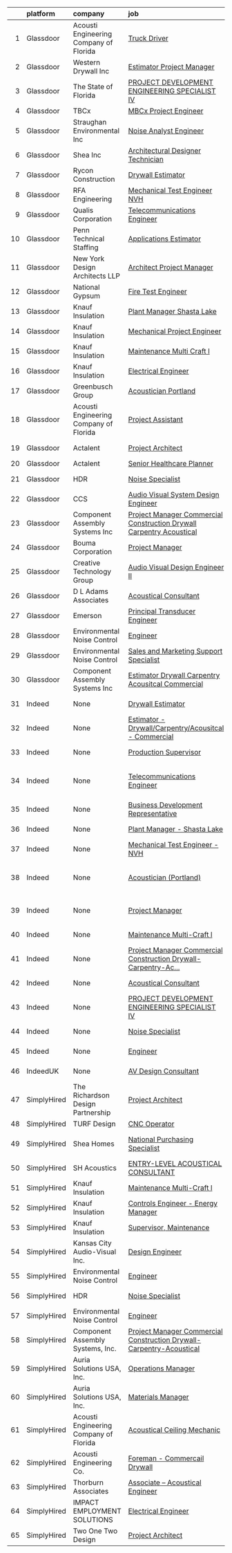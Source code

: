 

|    | platform    | company                                | job                                                                                                                                                                                                                                                                                                                                                                                                                                                                                                                                                                                                                                                                                                                                                                                                                                                                                                                                                                                                                                                                                                                                                                                                                                                                                                                                                                | update_time               | location                              |
|---:|:------------|:---------------------------------------|:-------------------------------------------------------------------------------------------------------------------------------------------------------------------------------------------------------------------------------------------------------------------------------------------------------------------------------------------------------------------------------------------------------------------------------------------------------------------------------------------------------------------------------------------------------------------------------------------------------------------------------------------------------------------------------------------------------------------------------------------------------------------------------------------------------------------------------------------------------------------------------------------------------------------------------------------------------------------------------------------------------------------------------------------------------------------------------------------------------------------------------------------------------------------------------------------------------------------------------------------------------------------------------------------------------------------------------------------------------------------|:--------------------------|:--------------------------------------|
|  1 | Glassdoor   | Acousti Engineering Company of Florida | [Truck Driver](https://www.glassdoor.com/partner/jobListing.htm?pos=128&ao=1136043&s=58&guid=0000017e4d1bf1ccadf91ea20ffdd733&src=GD_JOB_AD&t=SR&vt=w&ea=1&cs=1_4ac91d71&cb=1641971184465&jobListingId=1007551583300&jrtk=3-0-1fp6hnsfju2bh801-1fp6hnsg1u1ri800-a096c963c1727ce7-)                                                                                                                                                                                                                                                                                                                                                                                                                                                                                                                                                                                                                                                                                                                                                                                                                                                                                                                                                                                                                                                                                 | 4d                        | Alachua, FL                           |
|  2 | Glassdoor   | Western Drywall  Inc                   | [Estimator Project Manager](https://www.glassdoor.com/partner/jobListing.htm?pos=103&ao=1110586&s=58&guid=0000017e4d1bf1ccadf91ea20ffdd733&src=GD_JOB_AD&t=SR&vt=w&ea=1&cs=1_ea3d1ec1&cb=1641971184460&jobListingId=1007556702477&cpc=69B8552047CEAB84&jrtk=3-0-1fp6hnsfju2bh801-1fp6hnsg1u1ri800-89926891b62ba79d--6NYlbfkN0BVQLHlE81W6uwZPyGViDcNWPB0R4xjwU_b2T2T_9C-Fv6Qrikqc1FVKQKHEidfBGfn5ItBlynFMhlwoPM9-ITjGfJkPxRDGITJtMI1X-58tp1-HDptafrdfEwvWLpmNP89iHIkIgM3Xt-pSQOVRnfL0C9QACWJF6wJXGNEzEQwlDnR8uRn3UQWeGT1vAmAEVScyyB5X4RUyI_JfzSxOOHRZbEOZuTHjBJgl1Oncx2KTbgPbbAH9PWMDhHjGBABLNI9OzyalCxpv_OdqFiGU8Ro3LC3CRZV7vbALJGcJwIEMOtGzqhEpoOLB6MiOudURtCO-tUWAUKckXzsmMfoj4fWR6EFAYMK2knFhTk8XTaXfdQ-uExyClCw4f2WaZs_ompBwOEyweKmN0ntJccvecYycGaRQeQqSC_sWZ-xmKpZQ2levJpmggx4qQ5zIsM3vRUpCQT4sx_grBGIaTOVjE2eBsWNBAyMs8DDMqIgfxPES3Lexey5bAiZ)                                                                                                                                                                                                                                                                                                                                                                                                                                                                                                               | 1d                        | Cheyenne, WY                          |
|  3 | Glassdoor   | The State of Florida                   | [PROJECT DEVELOPMENT ENGINEERING SPECIALIST IV](https://www.glassdoor.com/partner/jobListing.htm?pos=122&ao=1136043&s=58&guid=0000017e4d1bf1ccadf91ea20ffdd733&src=GD_JOB_AD&t=SR&vt=w&cs=1_0d39e021&cb=1641971184463&jobListingId=1007549886250&jrtk=3-0-1fp6hnsfju2bh801-1fp6hnsg1u1ri800-9f82eec547e98260-)                                                                                                                                                                                                                                                                                                                                                                                                                                                                                                                                                                                                                                                                                                                                                                                                                                                                                                                                                                                                                                                     | 4d                        | Tallahassee, FL                       |
|  4 | Glassdoor   | TBCx                                   | [MBCx Project Engineer](https://www.glassdoor.com/partner/jobListing.htm?pos=119&ao=1136043&s=58&guid=0000017e4d1bf1ccadf91ea20ffdd733&src=GD_JOB_AD&t=SR&vt=w&ea=1&cs=1_6d26662c&cb=1641971184462&jobListingId=1007557260226&jrtk=3-0-1fp6hnsfju2bh801-1fp6hnsg1u1ri800-391a921fc686cb30-)                                                                                                                                                                                                                                                                                                                                                                                                                                                                                                                                                                                                                                                                                                                                                                                                                                                                                                                                                                                                                                                                        | 1d                        | Remote                                |
|  5 | Glassdoor   | Straughan Environmental Inc            | [Noise Analyst Engineer](https://www.glassdoor.com/partner/jobListing.htm?pos=126&ao=1136043&s=58&guid=0000017e4d1bf1ccadf91ea20ffdd733&src=GD_JOB_AD&t=SR&vt=w&cs=1_c87d4fc5&cb=1641971184464&jobListingId=1007539715169&jrtk=3-0-1fp6hnsfju2bh801-1fp6hnsg1u1ri800-ea54fa2ad1ca8102-)                                                                                                                                                                                                                                                                                                                                                                                                                                                                                                                                                                                                                                                                                                                                                                                                                                                                                                                                                                                                                                                                            | 8d                        | Columbia, MD                          |
|  6 | Glassdoor   | Shea  Inc                              | [Architectural Designer Technician](https://www.glassdoor.com/partner/jobListing.htm?pos=102&ao=1110586&s=58&guid=0000017e4d1bf1ccadf91ea20ffdd733&src=GD_JOB_AD&t=SR&vt=w&ea=1&cs=1_370eed54&cb=1641971184460&jobListingId=1007540537870&cpc=BA92C3996B86B5EC&jrtk=3-0-1fp6hnsfju2bh801-1fp6hnsg1u1ri800-6faaf1cb9235e65a--6NYlbfkN0Cp_WSJKd_Pz82imZmURPbhd3kYBsiZi4lpMLOH6vOlLMSuHo3_KplJ-bN6M9hWMuAdm0qFw8DFlyz4mWIfOfiEyz_Ix5ipJbLz2YXTW4095sZz6nG0Pt5seSsXEmd5bek6ibXTHAADaj99G2H2TTkAk67ifmCJm80apnmdgg3j2AC1ZXY2OERnY8ndoUxP959dLfqBfeSvIyeDs8J5NoNGsuxYExdUFItGK0XpWj1xGMB4Wqmn67fmiHtbDJcbSeqabQG-UF2204h6zIEjt4fSAxsItvaOtxxPveuCnHY80Wv8T765KIjYsEVCwa8Ipk9_32yKN04Qz1_0XLbr-8Q79Fy7SjCLq8Jiyed3xtI10TTVfCjXmxYCtZKmiIL9jA2g6NdKyWlERH5bqJdX4Ftg54G862Cekz37ADCjibsOO1Z6FC39KzJRofwR3hUuEfXOqEV0T0fzd-OfmZyALuoWZqZIR0kgtHoPAT0ykUrL6Gfo_GxZCIvUlmGrrQJpLOHU6GmNj8DKtg%3D%3D)                                                                                                                                                                                                                                                                                                                                                                                                                                                                           | 8d                        | Minneapolis, MN                       |
|  7 | Glassdoor   | Rycon Construction                     | [Drywall Estimator](https://www.glassdoor.com/partner/jobListing.htm?pos=116&ao=1136043&s=58&guid=0000017e4d1bf1ccadf91ea20ffdd733&src=GD_JOB_AD&t=SR&vt=w&cs=1_24d495c0&cb=1641971184462&jobListingId=1007544498086&jrtk=3-0-1fp6hnsfju2bh801-1fp6hnsg1u1ri800-84e5beac557c9e9c-)                                                                                                                                                                                                                                                                                                                                                                                                                                                                                                                                                                                                                                                                                                                                                                                                                                                                                                                                                                                                                                                                                 | 6d                        | Sunrise, FL                           |
|  8 | Glassdoor   | RFA Engineering                        | [Mechanical Test Engineer   NVH](https://www.glassdoor.com/partner/jobListing.htm?pos=125&ao=1136043&s=58&guid=0000017e4d1bf1ccadf91ea20ffdd733&src=GD_JOB_AD&t=SR&vt=w&cs=1_676b58c7&cb=1641971184464&jobListingId=1007551498055&jrtk=3-0-1fp6hnsfju2bh801-1fp6hnsg1u1ri800-af2bbaa3fe7f1944-)                                                                                                                                                                                                                                                                                                                                                                                                                                                                                                                                                                                                                                                                                                                                                                                                                                                                                                                                                                                                                                                                    | 4d                        | Milan, IL                             |
|  9 | Glassdoor   | Qualis Corporation                     | [Telecommunications Engineer](https://www.glassdoor.com/partner/jobListing.htm?pos=117&ao=1136043&s=58&guid=0000017e4d1bf1ccadf91ea20ffdd733&src=GD_JOB_AD&t=SR&vt=w&cs=1_6abc0655&cb=1641971184462&jobListingId=1007538137637&jrtk=3-0-1fp6hnsfju2bh801-1fp6hnsg1u1ri800-d21879547e62142c-)                                                                                                                                                                                                                                                                                                                                                                                                                                                                                                                                                                                                                                                                                                                                                                                                                                                                                                                                                                                                                                                                       | 10d                       | Orlando, FL                           |
| 10 | Glassdoor   | Penn Technical Staffing                | [Applications Estimator](https://www.glassdoor.com/partner/jobListing.htm?pos=113&ao=1110586&s=58&guid=0000017e4d1bf1ccadf91ea20ffdd733&src=GD_JOB_AD&t=SR&vt=w&ea=1&cs=1_67e37448&cb=1641971184462&jobListingId=1007537670125&cpc=F4EED0218A761C36&jrtk=3-0-1fp6hnsfju2bh801-1fp6hnsg1u1ri800-0f1f523843264cf6--6NYlbfkN0DJfImIvzE2swT4v0eZhM8OOhTI1z4fI_YDwXx6w3wUKgYgwTDccgkqxjmvKvKXLZCai_QphH8ynIiy5IYSbTa_lcorq-V1NveWmGlxBpwp2MFyW1JMXya85Ecm9lE9Z9mAvfKBOSly3j2UOtjnnsnso87tQ_G4aiQnqU6el3tId1a_inKQ3BT4KxfElKZ545iMnyMN458UG4PoaPIWG2Ag6lglfEVkqdB1wCst6mzUbMaOwjhqB9KL-GYgVXVSb41aXDMj6KvW_ZXJoOjyH-vWZ8lH_ydeziw5hJI9IfglwsxuIlMywoFwdqirqI17_ZccyjuO72o_kVQVQp0QsFg4COFiGFDomvRth4vw8fyKCxG3I7zUdgZMVJ_LK_5HVQJZT8CJRzsfC8-stqzAQcd4xIuIG2EPmb-ZtBtLMSyEuDq4T-5AvjQUNow1bIee7Z7dlaEgZmPouYwcqS_hNT1yd1-ZCCXykVzQoKMvJQ2Xs92mB-wqe1z-WGEyJYwYYhfXrAJG19uKGwZMTneNgGMuRu8e04Nk6GXCuX3mWXLBG-G3CFc-YHkef0ch9LvQaI6_iOwJGn0j1nmAZtOyASP1WI-at0UHvTIlk6QaJIUxWXYJ8XBe24YDbd-TcBYCY-LXONSP-mnwzZm4_FBVnm_snh4HmIvIPJIvljEx5dNCMk21DsbSFODe5S1dodul2IaqUSue-d6be9FdfpJWefOXTDmLZxCXfWuV4uYPpAILM10OOBnV9jbuXTcsnxzMxkv9uWOGBBZx-3vt2DP0cd2VvLhefFAXOh8vET_oE5TnW6YG--TA-VWR39tJj2R-9Xxn_DGzbtzCgA%3D%3D)                                                                                                                                                      | 10d                       | Wind Gap, PA                          |
| 11 | Glassdoor   | New York Design Architects  LLP        | [Architect Project Manager](https://www.glassdoor.com/partner/jobListing.htm?pos=121&ao=1136043&s=58&guid=0000017e4d1bf1ccadf91ea20ffdd733&src=GD_JOB_AD&t=SR&vt=w&ea=1&cs=1_f8e60aa1&cb=1641971184463&jobListingId=1007551201242&jrtk=3-0-1fp6hnsfju2bh801-1fp6hnsg1u1ri800-4527376b9da85589-)                                                                                                                                                                                                                                                                                                                                                                                                                                                                                                                                                                                                                                                                                                                                                                                                                                                                                                                                                                                                                                                                    | 4d                        | New York, NY                          |
| 12 | Glassdoor   | National Gypsum                        | [Fire Test Engineer](https://www.glassdoor.com/partner/jobListing.htm?pos=101&ao=1110586&s=58&guid=0000017e4d1bf1ccadf91ea20ffdd733&src=GD_JOB_AD&t=SR&vt=w&ea=1&cs=1_d529bc3d&cb=1641971184459&jobListingId=1007545761456&cpc=4DC3A1A246E692F2&jrtk=3-0-1fp6hnsfju2bh801-1fp6hnsg1u1ri800-2718e1425b66d469--6NYlbfkN0CohZri6uhlN2IKFMRJvPLsZIJ7rb4gsrk6lAI_9fRuGZAQGHv2YZspuHRUZfHg8S5IK7SBtrPWptjoND4PEnbwyc8unNrFxekQ6RUXABOTT1GHTeQ16fZ661arXPyi5xro3BhtQnnS7c7gCBtLMY8hc2zmWvjiZorVeOrprxwZ-A_7GFH-0bWZQOyDt-gzVINI5sle2sUwIVMxxMUVhzsoLk2Q3CyS-thOEjotvoU-J-QXYTA1OqelkzckfDLOr1iqV-YywV93L2NyHjxZ6PXmGy38wZaPEoz_ad7Ozb364iHrpBiqSh2McEw8QXUFRu0DOqH0YY7sYADWU_Ymbzb9qEN7qXU8iIauhVTSqosrmnNFhGLR0AF13RA5TnNDtMOsK2vKRd-kuPsPY2TZUOGbIo_UZynJ9ibRvN9OIMsUQr2CracLQVVidkVA51TivmaGxDmLgWSuyDdivOJkMI9aWaoS7b5gEuDET0WsfGHrT6s93Uq-bLWGh8s1q-ygZxk%3D)                                                                                                                                                                                                                                                                                                                                                                                                                                                                                                        | 6d                        | Buffalo, NY                           |
| 13 | Glassdoor   | Knauf Insulation                       | [Plant Manager   Shasta Lake](https://www.glassdoor.com/partner/jobListing.htm?pos=129&ao=1136043&s=58&guid=0000017e4d1bf1ccadf91ea20ffdd733&src=GD_JOB_AD&t=SR&vt=w&cs=1_3f874525&cb=1641971184465&jobListingId=1007558611525&jrtk=3-0-1fp6hnsfju2bh801-1fp6hnsg1u1ri800-ca320796388b2841-)                                                                                                                                                                                                                                                                                                                                                                                                                                                                                                                                                                                                                                                                                                                                                                                                                                                                                                                                                                                                                                                                       | 1d                        | Shasta Lake, CA                       |
| 14 | Glassdoor   | Knauf Insulation                       | [Mechanical Project Engineer](https://www.glassdoor.com/partner/jobListing.htm?pos=108&ao=1110586&s=58&guid=0000017e4d1bf1ccadf91ea20ffdd733&src=GD_JOB_AD&t=SR&vt=w&ea=1&cs=1_24ae1ce8&cb=1641971184461&jobListingId=1007548765061&cpc=34670CD602BE5E55&jrtk=3-0-1fp6hnsfju2bh801-1fp6hnsg1u1ri800-060cd69895229b8a--6NYlbfkN0AgCNq5Q9JZmzoW3qRvN8nsjI_K7hzeHLTyl9cbg4zvCs_f7bd8mNXSp8HXUVGMUsh_iFw4rPKHclwj0QjGHa6AE3MK4p_5SfiV-15NT-tMYUY9BXIpLdDlc3tZxwqFM4_lN2WZw_bsA_rv_brTNGQCdoC6W8hvTneXNOAG59oxi5BY4kytloLUU_eZoMxXB8pgwEzT7Tfm1w2Bp8sF_jdGVSN9t8IG_nYlEaFSZBr1fplzMvBpmpnWvKI3psdZYNKAT_NF6jy9U7uPDDDC5QhV_YWlFmxBT_Rxy6PxgHpfNv2p1nJPdG7gE-f5AizLtpDQ7X4pqVRUalmkvoDq3kVmgoFXEW7EB8d-vZIXzodeNTkihi9-v8VurMTUbEa6owNgyCm8S0Y8elrql7vx-dAXePw-qWo1jrfLUq9q4Mp61eMlVw812D2vk0Hpuj4S9UGU5ndhMB4VDpjHAy_ucCKwqsB1A2qoDIxuhE1yHSNAkaKdkwtUkHyceRmWJHEM17nWx73YPaXD2w%3D%3D)                                                                                                                                                                                                                                                                                                                                                                                                                                                                                 | 5d                        | Shasta Lake, CA                       |
| 15 | Glassdoor   | Knauf Insulation                       | [Maintenance Multi Craft l](https://www.glassdoor.com/partner/jobListing.htm?pos=123&ao=1136043&s=58&guid=0000017e4d1bf1ccadf91ea20ffdd733&src=GD_JOB_AD&t=SR&vt=w&ea=1&cs=1_b2395fea&cb=1641971184463&jobListingId=1007534899964&jrtk=3-0-1fp6hnsfju2bh801-1fp6hnsg1u1ri800-17092d3b30a4668b-)                                                                                                                                                                                                                                                                                                                                                                                                                                                                                                                                                                                                                                                                                                                                                                                                                                                                                                                                                                                                                                                                    | 12d                       | Inwood, WV                            |
| 16 | Glassdoor   | Knauf Insulation                       | [Electrical Engineer](https://www.glassdoor.com/partner/jobListing.htm?pos=107&ao=1110586&s=58&guid=0000017e4d1bf1ccadf91ea20ffdd733&src=GD_JOB_AD&t=SR&vt=w&ea=1&cs=1_9388381d&cb=1641971184461&jobListingId=1007555611520&cpc=4453E7D8BA65D597&jrtk=3-0-1fp6hnsfju2bh801-1fp6hnsg1u1ri800-f0be4e34e8c8be38--6NYlbfkN0AgCNq5Q9JZmzoW3qRvN8nsjI_K7hzeHLTyl9cbg4zvCs_f7bd8mNXSq5uORR_RgszZdeiaYNZDus_MVNW_Na3dFyPvtHm_jf7D-4CgO5Aqf3XAsP5pvePVAW3QM4cC81Q83k8J3ATYcEKPd3TFFU7Vk7SrenKtxM0rNpscPklk3irpgSbjmNhYLzGqKxtyGGKiuGifcA7bukHg3x1DW-h7WaeCBzOmrCnO-2jD4cLXsb7X5oB_2ZLOsQRjkdJm6DAlh4hCGw3oFRdCURyU0ZZdCznQ97lgVl5zo391RCxLEgUDMm579Jr5z-fuIFA5JEs5sQ3U57Zp0hgxtySxhnBrB-VdPBP-Wok6P458jzsur7GK067l3lr88nsAg0KO737cGm5QigTz779rufgHT9onD8ZrPnmO4Gd6GNc_hBLdwsC_l_8rcqZbsCQ9AQTs83YIVrmCjH8pjBt1BkXsK-k_6U1WBX_U1QCbO1_z1U8DBiNQUEXOrWb6pclZdeifBMEmOBJVcB9cbQ%3D%3D)                                                                                                                                                                                                                                                                                                                                                                                                                                                                                         | 1d                        | Inwood, WV                            |
| 17 | Glassdoor   | Greenbusch Group                       | [Acoustician  Portland ](https://www.glassdoor.com/partner/jobListing.htm?pos=124&ao=1136043&s=58&guid=0000017e4d1bf1ccadf91ea20ffdd733&src=GD_JOB_AD&t=SR&vt=w&cs=1_4c0cabe1&cb=1641971184463&jobListingId=1007560070229&jrtk=3-0-1fp6hnsfju2bh801-1fp6hnsg1u1ri800-2d19381fcaadc9c4-)                                                                                                                                                                                                                                                                                                                                                                                                                                                                                                                                                                                                                                                                                                                                                                                                                                                                                                                                                                                                                                                                            | 24h                       | Seattle, WA                           |
| 18 | Glassdoor   | Acousti Engineering Company of Florida | [Project Assistant](https://www.glassdoor.com/partner/jobListing.htm?pos=127&ao=1136043&s=58&guid=0000017e4d1bf1ccadf91ea20ffdd733&src=GD_JOB_AD&t=SR&vt=w&ea=1&cs=1_7f5abf23&cb=1641971184464&jobListingId=1007560839780&jrtk=3-0-1fp6hnsfju2bh801-1fp6hnsg1u1ri800-4e7c15c888d50720-)                                                                                                                                                                                                                                                                                                                                                                                                                                                                                                                                                                                                                                                                                                                                                                                                                                                                                                                                                                                                                                                                            | 24h                       | Jacksonville, FL                      |
| 19 | Glassdoor   | Actalent                               | [Project Architect](https://www.glassdoor.com/partner/jobListing.htm?pos=115&ao=1110586&s=58&guid=0000017e4d1bf1ccadf91ea20ffdd733&src=GD_JOB_AD&t=SR&vt=w&ea=1&cs=1_cb74c942&cb=1641971184462&jobListingId=1007535129002&cpc=654405A9B1E0A9F5&jrtk=3-0-1fp6hnsfju2bh801-1fp6hnsg1u1ri800-532e7f98216ff31d--6NYlbfkN0ChYVx_I3yfZ_JDY3EFoivtqvi_stwnZ_kRt8Dowt_l_d1ydueao4NE-oUleRJ4yhhEocjVLIjrLfEHzrNqDgnKeP99Cu_IGBfJlqVSJ8c6BAIr1qCY8xT56cg3bycn3ea_w8GCSyCZFiQIFiNMLAxruCTuJRN0J-v-zN5JCBGA5ry4R0tMidHAxZAn0i9D9n-nQFAH_y_zaWTR3zBlVNiExg3zZXuajVoVItikdOpDkrS6BAfZyMTowp-CvNKpySpkKm9AA5XnioCr7BGgyEIwnKMtedMm78bnLjNgyLhEoMdMKFSn3zSgVTiG0FYNICaGduRl6OQJt61rf0FFpKtkxlxUQrG-zEcC5VG8SXj44vXhgJHt76KOCgd4h-BSYBEl62RbFztOyN6nfKqx-fU5H2l4cv3oy6JOXbJy3iPxL3ShKhRNXxSafG6WIANLDZUsk0jF5dcGd4V-i7a5_w9fe5-50rTgPjWj9Ne3kUSRp4vtmH3X_S6JivM_BJPCLNGpi-4WbDH0qmbbyPGccL_o5fGPi3f_0lZ7eiggspHRa25As5FcTBtb5dQZlCzLFlkw-6YeoNvc7cDR9ItFyaTPztk4IH6GcDgFQhv1_22W8ghRjAodpPRrNDaOCRdzUtkRHdydNbqzFxWZigVYpoA0Guy70GhXLQdSsuQe90ebE8FXZLe4v8_JaJovVGAJY22um2tHIFMwg0lZ2qmkv6-rX-KFg2cP6Z0rWDpbOzU3g7-O-GwhLmVW0ofiePdc4UFQkBP3x02MLiAUfRVJ8lpF4ewmt2AvJlkvOWd8gnkjw0cHf8ECSayrSTTfB4udac39GOCpqYJ8ohG367nHPU5WrgX_UmsGBKTvTGBmd93gsc7xlMoXoqP-JDaOVw7dNgl_wAJZaROFhOx98hZxcHyGoTReYQitOvMtS7IrSrhUr3BzSsiiGG6QKUQNsL-BvLhIPW9Y-I-6j9dFZifjWyuz)                       | 12d                       | Columbus, OH                          |
| 20 | Glassdoor   | Actalent                               | [Senior Healthcare Planner](https://www.glassdoor.com/partner/jobListing.htm?pos=114&ao=1110586&s=58&guid=0000017e4d1bf1ccadf91ea20ffdd733&src=GD_JOB_AD&t=SR&vt=w&ea=1&cs=1_03911175&cb=1641971184462&jobListingId=1007560538548&cpc=6FC5BA77C9A4CD78&jrtk=3-0-1fp6hnsfju2bh801-1fp6hnsg1u1ri800-3b693408dcc20e4e--6NYlbfkN0ChYVx_I3yfZ_JDY3EFoivtqvi_stwnZ_kRt8Dowt_l_d1ydueao4NE-oUleRJ4yhinwjaIEyYbXCeGEJ0ph1dnHTJvHEGBNc-r1_E9VcMQMtrqdAlA-ZlJpl3_5sPjR8jlCndsuXBPRjOg_3ETeSVwIFqIj2LhXaMBUySzXLXibvjcM0y_EvhTWmn7ZQVyt99RZAgoiUxCHta2Lwq300TcD2hjxzDv1l7i4CUny0IiA1zDG-F0Xn2RWPuj5HFI_01SdkRHjkSPx8NDL4VoXYMuVvGF5H9xRJ7I4Zus2Y-9men7l06tEMIrnw4WF_kgE8sMENltasjd475p_OMJi8iHeCpknw7y0VDZnrX6_iSnUSRb7rZv8pXl5ydD8ApiRx8SwAnuy15pIUzDMoJKdYoY3K5SXx5FjaxiyuPzNwW8pjXV_0gpQ_wzItJX6gjw4BPksRNNpZIRUAmymGjSTaiHpJ1XVBoPTA6avQH2_K2RCQXBpcOfeBHaAfct5FbBlXtz5nAqiY7TWsIAfSIXNq7caPoMYj59kTbuRnlRKKatrzB-SWyuPzqAd_A1oYPTq4TNUxt5d8XTkNxiHdbjaf65jS-Rkn2prKFAvx5WxLJSCqVWlhHHGZPse41BOrX5fgURE9r6z632TGXwtL1BNA-TfkUn2hKtCpWf-Oi3cyPNeGV97WVJub5CPOMaz3aPqDzck3xB1AlywNff3GenTIsOvzULFHtaJ0VX15w3F3qHyde3_POEjet37rx9kjqcJzqQS8NY1JKBXcDDIPSHZHCPbd384MXr3INhbskUfad7tn2KbcDYMwqXH2gamFm3W4VNsCmFuq_aSztIs7AzxcM_ULzwGMad6k9Fbbs-6KPKcKVZzoRB7de8JEVZcWNloGZmV-_aYN4te4zAqEU-2qi2kVE-fBQSzk38y-tDJeBhXfi4KrJw0MZa7ht69U7hyyhk1mXcG73QuGNIgQ6u8klHFpZSJ3QcqQo%3D) | 24h                       | Dallas, TX                            |
| 21 | Glassdoor   | HDR                                    | [Noise Specialist](https://www.glassdoor.com/partner/jobListing.htm?pos=120&ao=1136043&s=58&guid=0000017e4d1bf1ccadf91ea20ffdd733&src=GD_JOB_AD&t=SR&vt=w&cs=1_94f441b4&cb=1641971184463&jobListingId=1007556227286&jrtk=3-0-1fp6hnsfju2bh801-1fp6hnsg1u1ri800-4faac8d03a07c7d0-)                                                                                                                                                                                                                                                                                                                                                                                                                                                                                                                                                                                                                                                                                                                                                                                                                                                                                                                                                                                                                                                                                  | 1d                        | Minneapolis, MN                       |
| 22 | Glassdoor   | CCS                                    | [Audio Visual System Design Engineer](https://www.glassdoor.com/partner/jobListing.htm?pos=110&ao=1110586&s=58&guid=0000017e4d1bf1ccadf91ea20ffdd733&src=GD_JOB_AD&t=SR&vt=w&ea=1&cs=1_6531dd07&cb=1641971184461&jobListingId=1007561503472&cpc=81AAE51C33FDE227&jrtk=3-0-1fp6hnsfju2bh801-1fp6hnsg1u1ri800-05bd6aa4d60ef7e0--6NYlbfkN0AKJVy8trAg7o1LLQ5NwRNVKgAdjotmIbWPOcpDL0nxIOqLews46zUC_k8UqoyGW6rExHqUGJJIMp4QblkRTR0Lo9opjclljf4za9JPb29cp9liBgr9VKbeJYK3M97XE9NRKokL-2gXBCqBs1Zrvh2TpCwhcloVNoTrJS2F05Kn7-EGUgca6QrhPKhHvkoNDuzoSfMGlZNLU1uSA55iubZw8neeKfn31rctNTr6xXSwg0uSZSOe-U2IudsfuVknBg6X_rhL5hPKqVaSayCcX9oEH-5bCmI5yLPST0eLSnLV7cxpXBTaPl1KBeyYPUtEmGiVgSH1J5uYWtuiiN1G2ujWNzPJR71HbBfF-xQ8xueT5B45MmQAAj3qzeveUTP7yrhT5ogXllsQonAudIVD0uuVN6CIHkwA56LmhCO3w12yEGlKwqeRmWhB5woN8uSxrL6xL90Y0wEbUNl0TXlJnY70ZlVCaZSsbbwxC1Fjoiix2wh_KqSaSpsYuLTnWX--EgY%3D)                                                                                                                                                                                                                                                                                                                                                                                                                                                                                       | 24h                       | Denver, CO                            |
| 23 | Glassdoor   | Component Assembly Systems  Inc        | [Project Manager Commercial Construction Drywall Carpentry Acoustical](https://www.glassdoor.com/partner/jobListing.htm?pos=105&ao=1110586&s=58&guid=0000017e4d1bf1ccadf91ea20ffdd733&src=GD_JOB_AD&t=SR&vt=w&ea=1&cs=1_bccaea33&cb=1641971184460&jobListingId=1007533915334&cpc=16EFF8D9850E1D49&jrtk=3-0-1fp6hnsfju2bh801-1fp6hnsg1u1ri800-d34a8c488f08fc14--6NYlbfkN0A3IrGYCFXb5rLYC21HBN5J-zR1MMHBCXnrbCGAtn6ZM6dJDk2Ihm45HyPnJEsEKWRI3K7TEeNDBLFp7PXkmX4T2_6v6qClscQsYy946ZHHScQZETH4Iz6EDKnbINHyHR0m-usB7IgH2PNN2bevaJm6FMascnPDu3ax-jjnBUbSs4NSjT_x58X2WaU0KPC7APf2IHrdeZD2oIIu0L9h7zsklM7hs0JmgbOVVgfmoJTfQtmBmqAAgHCtEWiS_rD4srYYJ1bEWgaTku-C21G4O3YKwUgExB38VyoDjbSWfhG4__KgstH2O8v1iurrHQXpnxHmy6PIWEXN-NVskgB1WorULq4IxspHWTyqt7hTB0KFgyQpO6WlRDC5jb0v8P5hxZLrbSf7fcccmAQ84tg1NDkx6RgDxZOWPGeiuujfrxQBpFsc31N0X4MKzRd_0Tek252bcqYEwFP86MGyIxbSgGj0UETJgn43GB4-asV-Njp4pXSoEspNlqlZGmC4iRlsepm4mJDvVgzJghFJIhyCalzsXsjB-2CTYp6jh9gY8LMHpXS_rnGC7esl)                                                                                                                                                                                                                                                                                                                                                                                                    | 13d                       | Lanham, MD                            |
| 24 | Glassdoor   | Bouma Corporation                      | [Project Manager](https://www.glassdoor.com/partner/jobListing.htm?pos=112&ao=1110586&s=58&guid=0000017e4d1bf1ccadf91ea20ffdd733&src=GD_JOB_AD&t=SR&vt=w&ea=1&cs=1_ad9b15e9&cb=1641971184462&jobListingId=1007550873264&cpc=B101C867B3EF2D75&jrtk=3-0-1fp6hnsfju2bh801-1fp6hnsg1u1ri800-77210c3ac36b0504--6NYlbfkN0D6oTDmL91A42puz_nZUhVtJHNjAKzZG_cIo4aaS4dF9Gpfi3Bj63Y8fnL3SZm1JrXb_dCI5tn2D03aBbNUASzb6_e5DAi45GCU6qXJm9qFQwdayottotaSuzwS_nHPl9o-JLu0uhJ34sPlVcQKs-IBJTauHtgK6hGeTbqVJrOCVBXa518NfUZNjtp8m-SU0kE5YFLSjFkqvIcIllnpoDRZRmbI59Huelv8wimRJY--ijys9tusUZHVec9gVbQHf12eN01vx_ydaxS9s1x3WZ1n8Y9n4VQgzb6rI2K5hwDdH0lMM1ZLJ4QiHX5HiGGGke0cW7UBv_xd8O2QB3Nnh79gWBLFEP8U25krwvZhzMpYdxG1na0rCo1C4UEzGkbx5ihOI0m2ukLAPrJlqwSsl0Yj0uFT6-XvmDZmswtlVjWkI9cfMtm21AGlY_ZsDjFGsjAAY906YvL1o_MflGyR7KgTY6kduMrtfCitlUnOhEyd3A%3D%3D)                                                                                                                                                                                                                                                                                                                                                                                                                                                                                                                             | 4d                        | Grand Rapids, MI                      |
| 25 | Glassdoor   | Creative Technology Group              | [Audio Visual Design Engineer II](https://www.glassdoor.com/partner/jobListing.htm?pos=130&ao=1136043&s=58&guid=0000017e4d1bf1ccadf91ea20ffdd733&src=GD_JOB_AD&t=SR&vt=w&ea=1&cs=1_33579ca1&cb=1641971184465&jobListingId=1007556804919&jrtk=3-0-1fp6hnsfju2bh801-1fp6hnsg1u1ri800-a5c7a5523354d97c-)                                                                                                                                                                                                                                                                                                                                                                                                                                                                                                                                                                                                                                                                                                                                                                                                                                                                                                                                                                                                                                                              | 1d                        | Des Plaines, IL                       |
| 26 | Glassdoor   | D  L  Adams Associates                 | [Acoustical Consultant](https://www.glassdoor.com/partner/jobListing.htm?pos=118&ao=1136043&s=58&guid=0000017e4d1bf1ccadf91ea20ffdd733&src=GD_JOB_AD&t=SR&vt=w&cs=1_2c031188&cb=1641971184462&jobListingId=1007535621245&jrtk=3-0-1fp6hnsfju2bh801-1fp6hnsg1u1ri800-519b9d216800a05c-)                                                                                                                                                                                                                                                                                                                                                                                                                                                                                                                                                                                                                                                                                                                                                                                                                                                                                                                                                                                                                                                                             | 11d                       | Remote                                |
| 27 | Glassdoor   | Emerson                                | [Principal Transducer Engineer](https://www.glassdoor.com/partner/jobListing.htm?pos=111&ao=1110586&s=58&guid=0000017e4d1bf1ccadf91ea20ffdd733&src=GD_JOB_AD&t=SR&vt=w&cs=1_be23e6c9&cb=1641971184461&jobListingId=1007546648544&cpc=84DBBAA61F05C438&jrtk=3-0-1fp6hnsfju2bh801-1fp6hnsg1u1ri800-fe8056232d4df33a--6NYlbfkN0C0yHrujcxMCbkaG3IbA09ELIIJjJgF-_zVRJpDqTq0TZ2sS-itgKb--ZiSouCBCD1nzJVF1y3Yc14EeONUBtYrbbhvbqyVLbnnR-DghUxwPORD6t4Bnent1EaJSrlucfj_c1gQRZMjZK5t8963B150iqtmd40daBQijm_6MKuKZEG3TXxp9k-ymiHkLubk1JPlcCn98kqpxAt1SpXgTK3435Spdn_Cg-S1UdoZYGfBeTDjOcnHRapfGqnUr5fTdg1Lkqg5Ey0PcasEBmwYtFedMFozqSh7vNbLUQ0llbH4AFgKesiiB50NnQogUSCxxIb61_LA6YWZt1H5hsJUVrQT7bJQb8j6qx301eKSudyrfvzsX0WhVsmOsqzESDQqS4KArZ86h6K706ZYuUGEu75H0uIhpe26u8Ju2GXQHskNmMQw3c05eVKte7fU-JjyVHZelpZvUkCTjnYSq4OYVYKUzVCYhUrogpTmgpfIJXt3gMkUFllfvG0k)                                                                                                                                                                                                                                                                                                                                                                                                                                                                                                                | 6d                        | Boulder, CO                           |
| 28 | Glassdoor   | Environmental Noise Control            | [Engineer](https://www.glassdoor.com/partner/jobListing.htm?pos=104&ao=1110586&s=58&guid=0000017e4d1bf1ccadf91ea20ffdd733&src=GD_JOB_AD&t=SR&vt=w&ea=1&cs=1_dc737294&cb=1641971184460&jobListingId=1007535135582&cpc=5B5ECFBC4228ADCA&jrtk=3-0-1fp6hnsfju2bh801-1fp6hnsg1u1ri800-637e08b849e017a5--6NYlbfkN0A1Hx1H8Z_ZGf51L8iwGP-htVtHzPykBAmnYM3BEYS-Bh37DLCuAjNcWz-1Prr9d1L3wlvkrwtGrpCWSmGHR1dHY1TqNyoUBtxX-tPI2vj8EUTDuFOJ8ZfNQcHhYBVod5MMgZWJRnq9U-fdeeCfsRmIGYQI1HechuEVB7kNL6Q75V1JjFk1m2VuEmasEb5J8du1ZgM69ryRthuZd9caFkk-KN8gcp1KWtq0gqMjJHTJHULbIYcFfB86w3VEcHG7mxkNH1FIgEl3Uz-sBIhB03_3U6Lgn5cgp-LyJxQmY3OJ4iZEK9XPC013IqCcJJTAtcsogZ4PkQFNZyhIFKJSyGBSSQktvYo71EAw8oYWtQnLNBcP6w0JuiVSWk54CZaPiu4Ajq1f7__BbHieb3zcVrx2p0rw9qWonYpq11tZUU4Jwh87XBW5yg3M4Axp3RtKo3j49WrhYEhMISs7-IUCwNTzq5Q7x61b0XZYEYikumt51w%3D%3D)                                                                                                                                                                                                                                                                                                                                                                                                                                                                                                                                    | 12d                       | Longmont, CO                          |
| 29 | Glassdoor   | Environmental Noise Control            | [Sales and Marketing Support Specialist](https://www.glassdoor.com/partner/jobListing.htm?pos=109&ao=1110586&s=58&guid=0000017e4d1bf1ccadf91ea20ffdd733&src=GD_JOB_AD&t=SR&vt=w&ea=1&cs=1_ed24f90b&cb=1641971184461&jobListingId=1007550707812&cpc=AA7790897323AD50&jrtk=3-0-1fp6hnsfju2bh801-1fp6hnsg1u1ri800-903ee87fab9246ce--6NYlbfkN0A1Hx1H8Z_ZGf51L8iwGP-htVtHzPykBAmnYM3BEYS-BswRSjr2fJQM8RWgY6gvifIsV5XdiidzaHSM5ykY_fngpsYnf_xO98WIWFPKw7BFoey5d1vrUIDqPkEDhzux6gytMdtLEr3ELnjy--H6xwuW9Nr8i9nLJ1urpZHId7ZTVskksSGPUG22e87nj-4yc5vWXQfjha9_WvobBL9D7GAmYoR7GrP1_3iyz7HGKazh2afupJBKkpttf9qVEBS67DA7gv402SKlTn8p_CicToMC_wBAR-OOto_WR8z2ThnccmEKREWo0mXBB4Xf8BEMKX5jijvCMHbaxrb3ekbK8Jr6qiQBo-VQPEbb9UGXoKerOsPzm8EWHZ-D4-Tb2jZ1e6K9sAzD8ar28UnycZ6fV5E2ObskyIG2GNB2mP6kop03fuvatczCgF-U4V4L-PhMkbCF1MBigo_kTbpp8koIeXu_edQCnBBS7qZDqr3OXxvn6YgAk7gXZTLDEX8VdQ05nII%3D)                                                                                                                                                                                                                                                                                                                                                                                                                                                                                    | 4d                        | Longmont, CO                          |
| 30 | Glassdoor   | Component Assembly Systems  Inc        | [Estimator   Drywall Carpentry Acousitcal   Commercial](https://www.glassdoor.com/partner/jobListing.htm?pos=106&ao=1110586&s=58&guid=0000017e4d1bf1ccadf91ea20ffdd733&src=GD_JOB_AD&t=SR&vt=w&ea=1&cs=1_baa59e6c&cb=1641971184461&jobListingId=1007559847423&cpc=9B12395D9F8719A3&jrtk=3-0-1fp6hnsfju2bh801-1fp6hnsg1u1ri800-36f98f0b0f74021a--6NYlbfkN0A3IrGYCFXb5rLYC21HBN5J-zR1MMHBCXnrbCGAtn6ZM6dJDk2Ihm45tFgmrOdCIgJjfw6ENnB7fFNuP8lVQ7xkBHuMghvjDP5Z9r-Gd-0VKnCRSrAB-MXJzvV8GXn2tWznfW6gswoQCAr5zatPWadraXvQk6Yvo3EsNfo0ksyIYofjlwlnybPaEOD0tJZztBgp9NwFsOdPZm4Zy1l8e3qvHGmitNocecnK1vVxIoJCBRSoLiYNi2midj_vYt4bVdQj1_KoN1vM9-SKeKkgPFNMCnam42FEGF6uq40_qOMORa26Qrd5M12i5lvYf2CEtoPNu1nOY0xeYOWqnV8Eoud4U_UhqP_BsaNRQo3GFIcMUeyh7G7_JDXy2IrILEntkOAJ8T56tnL--LRVv6BvRnnACSxcsc7xhoGaYSXf-q-8IVKw-kZ-W8To2okK7oevBB06lLHV0NRMsQTqAUzrRJVjY6V0NL5KOR12j2RESCNqq49b_xBkQEp--qpezAj5jmU%3D)                                                                                                                                                                                                                                                                                                                                                                                                                                                                     | 24h                       | Lanham, MD                            |
| 31 | Indeed      | None                                   | [Drywall Estimator](https://www.indeed.com/rc/clk?jk=84e5beac557c9e9c&fccid=74d030e2928f9538&vjs=3)                                                                                                                                                                                                                                                                                                                                                                                                                                                                                                                                                                                                                                                                                                                                                                                                                                                                                                                                                                                                                                                                                                                                                                                                                                                                | Posted6 days ago          | Sunrise, FL 33326                     |
| 32 | Indeed      | None                                   | [Estimator - Drywall/Carpentry/Acousitcal - Commercial](https://www.indeed.com/company/Component-Assembly-Systems,-Inc./jobs/Estimator-36f98f0b0f74021a?fccid=98a7fe345d3da801&vjs=3)                                                                                                                                                                                                                                                                                                                                                                                                                                                                                                                                                                                                                                                                                                                                                                                                                                                                                                                                                                                                                                                                                                                                                                              | PostedToday               | Lanham, MD 20706                      |
| 33 | Indeed      | None                                   | [Production Supervisor](https://www.indeed.com/company/Auria-Solutions-USA,-Inc./jobs/Production-Supervisor-fd797db1f6be13ee?fccid=456c99b50d3419d7&vjs=3)                                                                                                                                                                                                                                                                                                                                                                                                                                                                                                                                                                                                                                                                                                                                                                                                                                                                                                                                                                                                                                                                                                                                                                                                         | Posted1 day ago           | Saint Clair, MI 48079                 |
| 34 | Indeed      | None                                   | [Telecommunications Engineer](https://www.indeed.com/rc/clk?jk=d21879547e62142c&fccid=9042cf9c63586136&vjs=3)                                                                                                                                                                                                                                                                                                                                                                                                                                                                                                                                                                                                                                                                                                                                                                                                                                                                                                                                                                                                                                                                                                                                                                                                                                                      | Posted10 days ago         | Orlando, FL 32803 (Colonialtown area) |
| 35 | Indeed      | None                                   | [Business Development Representative](https://www.indeed.com/company/Environmental-Noise-Control/jobs/Business-Development-Representative-17dc735a4753bd17?fccid=06625718acded5b4&vjs=3)                                                                                                                                                                                                                                                                                                                                                                                                                                                                                                                                                                                                                                                                                                                                                                                                                                                                                                                                                                                                                                                                                                                                                                           | EmployerActive 5 days ago | Aledo, TX 76008                       |
| 36 | Indeed      | None                                   | [Plant Manager - Shasta Lake](https://www.indeed.com/rc/clk?jk=ca320796388b2841&fccid=9841cccc0e91e75f&vjs=3)                                                                                                                                                                                                                                                                                                                                                                                                                                                                                                                                                                                                                                                                                                                                                                                                                                                                                                                                                                                                                                                                                                                                                                                                                                                      | Posted1 day ago           | Shasta Lake, CA 96019                 |
| 37 | Indeed      | None                                   | [Mechanical Test Engineer - NVH](https://www.indeed.com/rc/clk?jk=af2bbaa3fe7f1944&fccid=cd72bba47369d61c&vjs=3)                                                                                                                                                                                                                                                                                                                                                                                                                                                                                                                                                                                                                                                                                                                                                                                                                                                                                                                                                                                                                                                                                                                                                                                                                                                   | Posted4 days ago          | Milan, IL 61264                       |
| 38 | Indeed      | None                                   | [Acoustician (Portland)](https://www.indeed.com/rc/clk?jk=2d19381fcaadc9c4&fccid=8665fa9cdc0314c2&vjs=3)                                                                                                                                                                                                                                                                                                                                                                                                                                                                                                                                                                                                                                                                                                                                                                                                                                                                                                                                                                                                                                                                                                                                                                                                                                                           | PostedToday               | Seattle, WA 98119 (Interbay area)     |
| 39 | Indeed      | None                                   | [Project Manager](https://www.indeed.com/pagead/clk?mo=r&ad=-6NYlbfkN0D6oTDmL91A42puz_nZUhVtJHNjAKzZG_cIo4aaS4dF9Gpfi3Bj63Y8fnL3SZm1JrXb_dCI5tn2D03aBbNUASzb6_e5DAi45GCU6qXJm9qFQwdayottotaSuzwS_nHPl9o-JLu0uhJ34sPlVcQKs-IBUXaguASQ4Zd6lPVYJEIoUT74Rq8Tg1AcV-_p1HQxRO_6jXpKdY09yVzzUof-kgfJ-DJP-UBhNbueoDELMZ1MqDSIaRzrieDdlC5CrwrGxgi2HwDPsxdiMCpi6gcddzscR2aPF2_5DD7UvO_4tUa3any032-BcdGXMBar95LySz4I4yGA2FilHPVCZEaHVxSYK1-dW7tNrZdLPuXWP_eo4eTaqQTsNvLadgwt3f8a2HYDhtiZb6qG0xddKN-2hGWXPF0hG_XUHkR16QDgIy7ZlnwN9DyG9W-XuGZ0KKywwHz4zjSCtdyW3-OuRty3lGDs9G1Og6NlVHE=&p=1&fvj=1&vjs=3)                                                                                                                                                                                                                                                                                                                                                                                                                                                                                                                                                                                                                                                                                                                                                                          | EmployerActive 5 days ago | Grand Rapids, MI 49548                |
| 40 | Indeed      | None                                   | [Maintenance Multi-Craft l](https://www.indeed.com/company/KNAUF-INSULATION/jobs/Maintenance-Multi-Craft-L-17092d3b30a4668b?fccid=9841cccc0e91e75f&vjs=3)                                                                                                                                                                                                                                                                                                                                                                                                                                                                                                                                                                                                                                                                                                                                                                                                                                                                                                                                                                                                                                                                                                                                                                                                          | EmployerActive 6 days ago | Inwood, WV 25428                      |
| 41 | Indeed      | None                                   | [Project Manager Commercial Construction Drywall-Carpentry-Ac...](https://www.indeed.com/company/Component-Assembly-Systems,-Inc./jobs/Project-Manager-Commercial-Construction-Drywall-Carpentry-Acoustical-d34a8c488f08fc14?fccid=98a7fe345d3da801&vjs=3)                                                                                                                                                                                                                                                                                                                                                                                                                                                                                                                                                                                                                                                                                                                                                                                                                                                                                                                                                                                                                                                                                                         | EmployerActive 6 days ago | Lanham, MD 20706                      |
| 42 | Indeed      | None                                   | [Acoustical Consultant](https://www.indeed.com/rc/clk?jk=519b9d216800a05c&fccid=3cd4ca1a1a3c3d47&vjs=3)                                                                                                                                                                                                                                                                                                                                                                                                                                                                                                                                                                                                                                                                                                                                                                                                                                                                                                                                                                                                                                                                                                                                                                                                                                                            | Posted11 days ago         | Remote                                |
| 43 | Indeed      | None                                   | [PROJECT DEVELOPMENT ENGINEERING SPECIALIST IV](https://www.indeed.com/rc/clk?jk=9f82eec547e98260&fccid=0a10ade3465aa10f&vjs=3)                                                                                                                                                                                                                                                                                                                                                                                                                                                                                                                                                                                                                                                                                                                                                                                                                                                                                                                                                                                                                                                                                                                                                                                                                                    | Posted4 days ago          | Tallahassee, FL 32399                 |
| 44 | Indeed      | None                                   | [Noise Specialist](https://www.indeed.com/rc/clk?jk=4faac8d03a07c7d0&fccid=c3725c584175877c&vjs=3)                                                                                                                                                                                                                                                                                                                                                                                                                                                                                                                                                                                                                                                                                                                                                                                                                                                                                                                                                                                                                                                                                                                                                                                                                                                                 | Posted1 day ago           | Minneapolis, MN                       |
| 45 | Indeed      | None                                   | [Engineer](https://www.indeed.com/company/Environmental-Noise-Control/jobs/Engineer-637e08b849e017a5?fccid=06625718acded5b4&vjs=3)                                                                                                                                                                                                                                                                                                                                                                                                                                                                                                                                                                                                                                                                                                                                                                                                                                                                                                                                                                                                                                                                                                                                                                                                                                 | EmployerActive 5 days ago | Longmont, CO                          |
| 46 | IndeedUK    | None                                   | [AV Design Consultant](https://uk.indeed.com/rc/clk?jk=2fde850516910bff&fccid=31c397be3d4185bb&vjs=3)                                                                                                                                                                                                                                                                                                                                                                                                                                                                                                                                                                                                                                                                                                                                                                                                                                                                                                                                                                                                                                                                                                                                                                                                                                                              | Posted7 days ago          | Dartford                              |
| 47 | SimplyHired | The Richardson Design Partnership      | [Project Architect](https://www.simplyhired.com/job/D9a7XMaifE7LwuExGMrWsQ2BCE4zJ0UOoIQWln9-oRd2R4M_JBCoMQ?q=acoustical+engineering)                                                                                                                                                                                                                                                                                                                                                                                                                                                                                                                                                                                                                                                                                                                                                                                                                                                                                                                                                                                                                                                                                                                                                                                                                               | Recently                  | Salt Lake City, UT                    |
| 48 | SimplyHired | TURF Design                            | [CNC Operator](https://www.simplyhired.com/job/aHcGrqoSr5Epm-_kXTarG3o2CiMRYjoMKSk9ndhtYfjCBErqpQCS7w?q=acoustical+engineering)                                                                                                                                                                                                                                                                                                                                                                                                                                                                                                                                                                                                                                                                                                                                                                                                                                                                                                                                                                                                                                                                                                                                                                                                                                    | Recently                  | Gilberts, IL                          |
| 49 | SimplyHired | Shea Homes                             | [National Purchasing Specialist](https://www.simplyhired.com/job/NYFy0E-6syGSKTq7zLjqKybI4areo7Y460VQDaP0gjj9XeYht4WvKw?q=acoustical+engineering)                                                                                                                                                                                                                                                                                                                                                                                                                                                                                                                                                                                                                                                                                                                                                                                                                                                                                                                                                                                                                                                                                                                                                                                                                  | Recently                  | Lone Tree, CO +1 location             |
| 50 | SimplyHired | SH Acoustics                           | [ENTRY-LEVEL ACOUSTICAL CONSULTANT](https://www.simplyhired.com/job/66OLpf9flm8y90TZ8VZNJA87bhrU_jlUBDU40TZq3H5URx5ogv_KYQ?q=acoustical+engineering)                                                                                                                                                                                                                                                                                                                                                                                                                                                                                                                                                                                                                                                                                                                                                                                                                                                                                                                                                                                                                                                                                                                                                                                                               | Recently                  | Milford, CT                           |
| 51 | SimplyHired | Knauf Insulation                       | [Maintenance Multi-Craft l](https://www.simplyhired.com/job/HkA9AN-l67s4oUADAb-_pdpzlp6cEZ6EPZBqio_vYAdvsoilJhBGAQ?q=acoustical+engineering)                                                                                                                                                                                                                                                                                                                                                                                                                                                                                                                                                                                                                                                                                                                                                                                                                                                                                                                                                                                                                                                                                                                                                                                                                       | 12d                       | Inwood, WV                            |
| 52 | SimplyHired | Knauf Insulation                       | [Controls Engineer - Energy Manager](https://www.simplyhired.com/job/Zq2kJvvvqIcpTHxwwdUzycQF5fj7I1SzJfZNIO4tk3wGHJFCKjx3jg?q=acoustical+engineering)                                                                                                                                                                                                                                                                                                                                                                                                                                                                                                                                                                                                                                                                                                                                                                                                                                                                                                                                                                                                                                                                                                                                                                                                              | Recently                  | Lanett, AL                            |
| 53 | SimplyHired | Knauf Insulation                       | [Supervisor, Maintenance](https://www.simplyhired.com/job/5FHnaei46cqOOaG3Aj8NNZIzE-L77NQB5sDxMuL8jhxin_wQwcd9EQ?q=acoustical+engineering)                                                                                                                                                                                                                                                                                                                                                                                                                                                                                                                                                                                                                                                                                                                                                                                                                                                                                                                                                                                                                                                                                                                                                                                                                         | Recently                  | Lanett, AL                            |
| 54 | SimplyHired | Kansas City Audio-Visual Inc.          | [Design Engineer](https://www.simplyhired.com/job/Li9_y-VzQB-_GFsvFFfifkJsmoOmAXiMGr6U6t2qT0wOiETdF4rJcA?q=acoustical+engineering)                                                                                                                                                                                                                                                                                                                                                                                                                                                                                                                                                                                                                                                                                                                                                                                                                                                                                                                                                                                                                                                                                                                                                                                                                                 | Recently                  | Kansas City, MO                       |
| 55 | SimplyHired | Environmental Noise Control            | [Engineer](https://www.simplyhired.com/job/3zYpoA0-xsw6B839PomX5_g7gQWpa-85ca2yXHM4FbKxjJgzOXNFHQ?q=acoustical+engineering)                                                                                                                                                                                                                                                                                                                                                                                                                                                                                                                                                                                                                                                                                                                                                                                                                                                                                                                                                                                                                                                                                                                                                                                                                                        | 12d                       | Longmont, CO                          |
| 56 | SimplyHired | HDR                                    | [Noise Specialist](https://www.simplyhired.com/job/6bTiS-VIMa243DS0ToEYlQNPf_xOSkZPgQOdX54-aa8Wz1iFVtIvMg?q=acoustical+engineering)                                                                                                                                                                                                                                                                                                                                                                                                                                                                                                                                                                                                                                                                                                                                                                                                                                                                                                                                                                                                                                                                                                                                                                                                                                | 1d                        | Minneapolis, MN                       |
| 57 | SimplyHired | Environmental Noise Control            | [Engineer](https://www.simplyhired.com/job/3zYpoA0-xsw6B839PomX5_g7gQWpa-85ca2yXHM4FbKxjJgzOXNFHQ?q=acoustical+engineering)                                                                                                                                                                                                                                                                                                                                                                                                                                                                                                                                                                                                                                                                                                                                                                                                                                                                                                                                                                                                                                                                                                                                                                                                                                        | 12d                       | Longmont, CO                          |
| 58 | SimplyHired | Component Assembly Systems, Inc.       | [Project Manager Commercial Construction Drywall-Carpentry-Acoustical](https://www.simplyhired.com/job/xhaI44isQeOiky_fpmObg_8jSTiR2HfWb37MAxkwGka5Q0sCiDRcqw?q=acoustical+engineering)                                                                                                                                                                                                                                                                                                                                                                                                                                                                                                                                                                                                                                                                                                                                                                                                                                                                                                                                                                                                                                                                                                                                                                            | 13d                       | Lanham, MD                            |
| 59 | SimplyHired | Auria Solutions USA, Inc.              | [Operations Manager](https://www.simplyhired.com/job/_vHGvRV2V72gSeyTGWZVXIwIEerMsFzR-VIk3xxPrd3FBv6gEHhr6A?q=acoustical+engineering)                                                                                                                                                                                                                                                                                                                                                                                                                                                                                                                                                                                                                                                                                                                                                                                                                                                                                                                                                                                                                                                                                                                                                                                                                              | Recently                  | Saint Clair, MI                       |
| 60 | SimplyHired | Auria Solutions USA, Inc.              | [Materials Manager](https://www.simplyhired.com/job/VfxRYuw-OBC6U7AAxg6ebWNLMNeaByz-RamJBm7sg23xlF23KkLTaQ?q=acoustical+engineering)                                                                                                                                                                                                                                                                                                                                                                                                                                                                                                                                                                                                                                                                                                                                                                                                                                                                                                                                                                                                                                                                                                                                                                                                                               | Recently                  | Saint Clair, MI                       |
| 61 | SimplyHired | Acousti Engineering Company of Florida | [Acoustical Ceiling Mechanic](https://www.simplyhired.com/job/J-TInn1dh6qp2Jq7C6oZFJiFwVzeowV6k2opmeavGyApD4F-nE80ww?q=acoustical+engineering)                                                                                                                                                                                                                                                                                                                                                                                                                                                                                                                                                                                                                                                                                                                                                                                                                                                                                                                                                                                                                                                                                                                                                                                                                     | Recently                  | Marietta, GA +16 locations            |
| 62 | SimplyHired | Acousti Engineering Co.                | [Foreman - Commercail Drywall](https://www.simplyhired.com/job/H9YoTQnHLligjxNS6iybpu6TI3wUl36kMiGVmwgXn5kNoCwzrDN8XA?q=acoustical+engineering)                                                                                                                                                                                                                                                                                                                                                                                                                                                                                                                                                                                                                                                                                                                                                                                                                                                                                                                                                                                                                                                                                                                                                                                                                    | Recently                  | Raleigh, NC                           |
| 63 | SimplyHired | Thorburn Associates                    | [Associate – Acoustical Engineer](https://www.simplyhired.com/job/8QmTcJTqgHjEKBgqxGpEpbo0xyfea9CGrABV3reB5-v07A6ZmEXxLA?q=acoustical+engineering)                                                                                                                                                                                                                                                                                                                                                                                                                                                                                                                                                                                                                                                                                                                                                                                                                                                                                                                                                                                                                                                                                                                                                                                                                 | Recently                  | Morrisville, NC                       |
| 64 | SimplyHired | IMPACT EMPLOYMENT SOLUTIONS            | [Electrical Engineer](https://www.simplyhired.com/job/_OHvUMlpPF4vmvF-bW-64o2qvWFNM85AiKPjcms7Ie2nKj6NpLeTLQ?q=acoustical+engineering)                                                                                                                                                                                                                                                                                                                                                                                                                                                                                                                                                                                                                                                                                                                                                                                                                                                                                                                                                                                                                                                                                                                                                                                                                             | Recently                  | Walbridge, OH                         |
| 65 | SimplyHired | Two One Two Design                     | [Project Architect](https://www.simplyhired.com/job/a279wiZ301lCGeAz0yy9TDLhHi5MQ9q81gDJHtLAoQwv4j0en_TNRA?q=acoustical+engineering)                                                                                                                                                                                                                                                                                                                                                                                                                                                                                                                                                                                                                                                                                                                                                                                                                                                                                                                                                                                                                                                                                                                                                                                                                               | Recently                  | Los Angeles, CA                       |